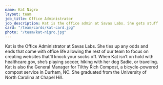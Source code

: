 ```yaml
---
name: Kat Nigro
layout: team
job_title: Office Administrator
job_description: Kat is the office admin at Savas Labs. She gets stuff done.
card: "/team/cards/kat-card.jpg"
photo: "/team/kat-nigro.jpg"
---
```


Kat is the Office Administrator at Savas Labs. She ties up any odds and ends
that come with office life allowing the rest of our team to focus on creating
websites that’ll knock your socks off. When Kat isn’t on hold with
healthcare.gov, she’s playing soccer, hiking with her dog Sadie, or traveling.
Kat is also the General Manager for Tilthy Rich Compost, a bicycle-powered
compost service in Durham, NC. She graduated from the University of North
Carolina at Chapel Hill.
